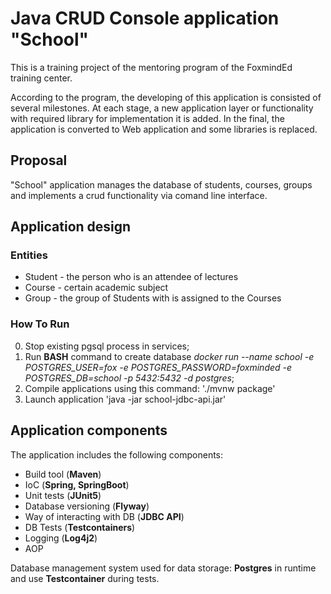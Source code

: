 # Java CRUD Console application "School"
This is a training project of the mentoring program of the FoxmindEd training center.

According to the program, the developing of this application is consisted of several milestones. At each stage, a new application layer or functionality with required library for implementation it is added. In the final, the application is converted to Web application and some libraries is replaced.

## Proposal

"School" application manages the database of students, courses, groups and implements a crud functionality via comand line interface.

## Application design

### Entities

* Student - the person who is an attendee of lectures
* Course - certain academic subject
* Group - the group of Students with is assigned to the Courses

### How To Run

0. Stop existing pgsql process in services;
1. Run **BASH** command to create database *docker run --name school -e POSTGRES_USER=fox -e POSTGRES_PASSWORD=foxminded -e POSTGRES_DB=school -p 5432:5432 -d postgres*;
2. Compile applications using this command: './mvnw package'
3. Launch application 'java -jar school-jdbc-api.jar'

## Application components

The application includes the following components:

* Build tool (**Maven**)
* IoC (**Spring, SpringBoot**)
* Unit tests (**JUnit5**)
* Database versioning (**Flyway**)
* Way of interacting with DB (**JDBC API**)
* DB Tests (**Testcontainers**)
* Logging (**Log4j2**)
* AOP

Database management system used for data storage: **Postgres** in runtime and use **Testcontainer** during tests.